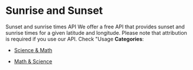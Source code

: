 # Sunrise and Sunset


Sunset and sunrise times API We offer a free API that provides sunset and sunrise times for a given latitude and longitude. Please note that attribution is required if you use our API. Check "Usage
**Categories**:

- [Science & Math](https://github/awesome-apis/awesome-apis#science-and-math)

- [Math & Science](https://github/awesome-apis/awesome-apis#math-and-science)



